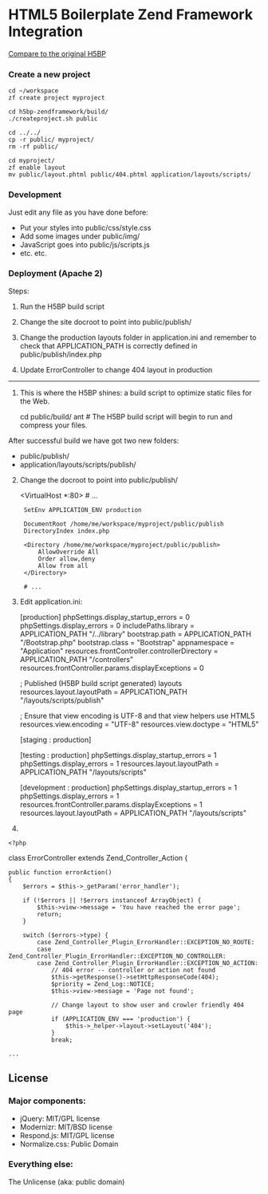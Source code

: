 # HTML5 Boilerplate Zend Framework Integration

[Compare to the original H5BP](https://github.com/muiku/h5bp-zendframework/compare/master...zfint)

### Create a new project

    cd ~/workspace
    zf create project myproject

    cd h5bp-zendframework/build/
    ./createproject.sh public

    cd ../../
    cp -r public/ myproject/
    rm -rf public/

    cd myproject/
    zf enable layout
    mv public/layout.phtml public/404.phtml application/layouts/scripts/

### Development

Just edit any file as you have done before:

- Put your styles into public/css/style.css
- Add some images under public/img/
- JavaScript goes into public/js/scripts.js
- etc. etc.

### Deployment (Apache 2)

Steps:

1) Run the H5BP build script

2) Change the site docroot to point into public/publish/

3) Change the production layouts folder in application.ini and
   remember to check that APPLICATION_PATH is correctly defined in
   public/publish/index.php

4) Update ErrorController to change 404 layout in production

---

1) This is where the H5BP shines: a build script to optimize static files for the Web.

    cd public/build/
    ant # The H5BP build script will begin to run and compress your files.

After successful build we have got two new folders:

- public/publish/
- application/layouts/scripts/publish/

2) Change the docroot to point into public/publish/

    <VirtualHost *:80>
        # ...

        SetEnv APPLICATION_ENV production

    	DocumentRoot /home/me/workspace/myproject/public/publish
        DirectoryIndex index.php

        <Directory /home/me/workspace/myproject/public/publish>
	    	AllowOverride All
		    Order allow,deny
    		Allow from all
	    </Directory>

        # ...
    </VirtualHost>

3) Edit application.ini:

    [production]
    phpSettings.display_startup_errors = 0
    phpSettings.display_errors = 0
    includePaths.library = APPLICATION_PATH "/../library"
    bootstrap.path = APPLICATION_PATH "/Bootstrap.php"
    bootstrap.class = "Bootstrap"
    appnamespace = "Application"
    resources.frontController.controllerDirectory = APPLICATION_PATH "/controllers"
    resources.frontController.params.displayExceptions = 0

    ; Published (H5BP build script generated) layouts
    resources.layout.layoutPath = APPLICATION_PATH "/layouts/scripts/publish"

    ; Ensure that view encoding is UTF-8 and that view helpers use HTML5
    resources.view.encoding = "UTF-8"
    resources.view.doctype = "HTML5"

    [staging : production]

    [testing : production]
    phpSettings.display_startup_errors = 1
    phpSettings.display_errors = 1
    resources.layout.layoutPath = APPLICATION_PATH "/layouts/scripts"

    [development : production]
    phpSettings.display_startup_errors = 1
    phpSettings.display_errors = 1
    resources.frontController.params.displayExceptions = 1
    resources.layout.layoutPath = APPLICATION_PATH "/layouts/scripts"

4)

    <?php

class ErrorController extends Zend_Controller_Action
{

    public function errorAction()
    {
        $errors = $this->_getParam('error_handler');

        if (!$errors || !$errors instanceof ArrayObject) {
            $this->view->message = 'You have reached the error page';
            return;
        }

        switch ($errors->type) {
            case Zend_Controller_Plugin_ErrorHandler::EXCEPTION_NO_ROUTE:
            case Zend_Controller_Plugin_ErrorHandler::EXCEPTION_NO_CONTROLLER:
            case Zend_Controller_Plugin_ErrorHandler::EXCEPTION_NO_ACTION:
                // 404 error -- controller or action not found
                $this->getResponse()->setHttpResponseCode(404);
                $priority = Zend_Log::NOTICE;
                $this->view->message = 'Page not found';

                // Change layout to show user and crowler friendly 404 page
                if (APPLICATION_ENV === 'production') {
                    $this->_helper->layout->setLayout('404');
                }
                break;

    ...

## License

### Major components:

* jQuery: MIT/GPL license
* Modernizr: MIT/BSD license
* Respond.js: MIT/GPL license
* Normalize.css: Public Domain

### Everything else:

The Unlicense (aka: public domain)
